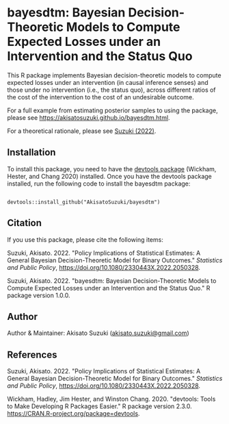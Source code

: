 # bayesdtm: Bayesian Decision-Theoretic Models to Compute Expected Losses under an Intervention and the Status Quo

This R package implements Bayesian decision-theoretic models to compute expected losses under an intervention (in causal inference senses) and those under no intervention (i.e., the status quo), across different ratios of the cost of the intervention to the cost of an undesirable outcome.

For a full example from estimating posterior samples to using the package, please see <a href="https://akisatosuzuki.github.io/bayesdtm.html" target="_blank">https://akisatosuzuki.github.io/bayesdtm.html</a>.

For a theoretical rationale, please see <a href="https://doi.org/10.1080/2330443X.2022.2050328" target="_blank">Suzuki (2022)</a>.

## Installation

To install this package, you need to have the <a href="https://CRAN.R-project.org/package=devtools" target="_blank">devtools package</a> (Wickham, Hester, and Chang 2020) installed. Once you have the devtools package installed, run the following code to install the bayesdtm package:

<code>
devtools::install_github("AkisatoSuzuki/bayesdtm")
</code>

## Citation

If you use this package, please cite the following items:

Suzuki, Akisato. 2022. "Policy Implications of Statistical Estimates: A General Bayesian Decision-Theoretic Model for Binary Outcomes." <em>Statistics and Public Policy</em>, https://doi.org/10.1080/2330443X.2022.2050328.

Suzuki, Akisato. 2022. "bayesdtm: Bayesian Decision-Theoretic Models to Compute Expected Losses under an Intervention and the Status Quo." R package version 1.0.0.

## Author

Author & Maintainer: Akisato Suzuki (akisato.suzuki@gmail.com)

## References

Suzuki, Akisato. 2022. "Policy Implications of Statistical Estimates: A General Bayesian Decision-Theoretic Model for Binary Outcomes." <em>Statistics and Public Policy</em>, https://doi.org/10.1080/2330443X.2022.2050328.

Wickham, Hadley, Jim Hester, and Winston Chang. 2020. "devtools: Tools to Make Developing R Packages Easier." R package version 2.3.0. https://CRAN.R-project.org/package=devtools.
